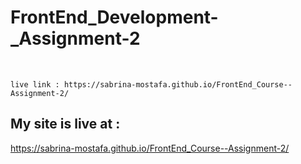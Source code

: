 # FrontEnd_Development-_Assignment-2
<br/>

    live link : https://sabrina-mostafa.github.io/FrontEnd_Course--Assignment-2/

## My site is live at :
https://sabrina-mostafa.github.io/FrontEnd_Course--Assignment-2/
